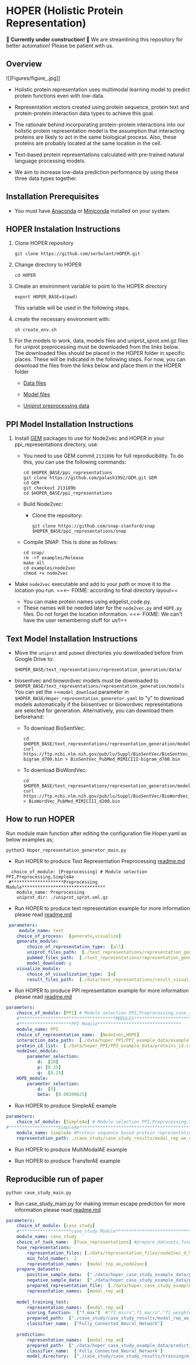 # HOPER (Holistic Protein Representation)

**🚧️ Currently under construction! 🚧️**
We are streamlining this repository for better automation! Please be patient with us.

## Overview

![[Figures/figure_.jpg]]

- Holistic protein representation uses  multimodal learning model to predict protein functions even with low-data.

- Representation vectors created using protein sequence, protein text and protein-protein interaction data types to achieve this goal.

- The rationale behind  incorporating protein-protein interactions into our holistic protein representation model is the assumption that interacting proteins are likely to act in the same biological process. Also, these proteins are probably located at the same location in the cell.

- Text-based protein representations calculated with pre-trained natural language processing models.

- We aim to increase low-data prediction performance by using these three data types together.

## Installation Prerequisites

- You must have [Anaconda](https://www.anaconda.com/download) or [Miniconda](https://docs.conda.io/projects/miniconda/en/latest/miniconda-other-installer-links.html) installed on your system.

## HOPER Instalation Instructions

1. Clone HOPER repository

    ```shell
    git clone https://github.com/serbulent/HOPER.git
    ```

1. Change directory to HOPER

    ```shell
    cd HOPER
    ```

1. Create an environment variable to point to the HOPER directory

    ```shell
    export HOPER_BASE=$(pwd) 
    ```

   This variable will be used in the following steps.

1. create the necessary environment with:

      ```shell
      sh create_env.sh
      ```

1. For the models to work, data, models files and uniprot_sprot.xml.gz files for uniprot preprocessing must be downloaded from the links below. The downloaded files should be placed in the HOPER folder in specific places. These will be indicated in the following steps. For now, you can download the files from the links below and place them in the HOPER folder

    - [Data files](https://drive.google.com/drive/folders/1tZ6Q60tQVaabEqUoBIu3CBiDa92Od3Nn?usp=drive_link)
  
    - [Model files](https://drive.google.com/drive/folders/1s5L2tlLjBurVGfE7GfXLhdjFYnQEEXqs?usp=drive_link)
  
    - [Uniprot preprocessing data](https://drive.google.com/file/d/1fOu7cWX9f-B-Ro41VvLGgG8eyGhV8IwD/view?usp=drive_link)

## PPI Model Installation Instructions

1. Install [GEM](https://github.com/palash1992/GEM) packages to use for Node2vec and HOPER in your ppi_representations directory, use:

   - You need to use GEM commit `213189b` for full reproducibility. To do this, you can use the following commands:
  
        ```shell
        cd $HOPER_BASE/ppi_representations
        git clone https://github.com/palash1992/GEM.git GEM 
        cd GEM   
        git checkout 213189b
        cd $HOPER_BASE/ppi_representations
        ```

   - Build Node2vec:
     - Clone the repository:

        ```shell
        git clone https://github.com/snap-stanford/snap $HOPER_BASE/ppi_representations/snap
        ```

   - Compile SNAP. This is done as follows:
  
        ```shell
        cd snap/
        rm -rf examples/Release
        make all
        cd examples/node2vec
        chmod +x node2vec
        ```

- Make `node2vec` executable and add to your *path* or move it to the location you run. ==<-- FIXME: according to final directory layout==

  - You can make protein names using edgelist_code.py.
  - These names will be needed later for the `node2vec.py` and `HOPE.py` files. Do not forget the location information. ==<- FIXME: We can't have the user remembering stuff for us!!==

## Text Model Installation Instructions

- Move the `uniprot` and `pubmed` directories you downloaded before from Google Drive to:

    ```shell
    $HOPER_BASE/text_representations/representation_generation/data/
    ```

- biosentvec and biowordvec models must be downloaded to `$HOPER_BASE/text_representations/representation_generation/models` You can set the ==`model_download` parameter in `$HOPER_BASE/Hoper_representation_generetor.yaml` to "y" to download models automatically if the biosentvec or biowordvec representations are selected for generation. Alternatively, you can download them beforehand:

  - To download BioSentVec:

    ```shell
    cd $HOPER_BASE/text_representations/representation_generation/models
    curl https://ftp.ncbi.nlm.nih.gov/pub/lu/Suppl/BioSentVec/BioSentVec_PubMed_MIMICIII-bigram_d700.bin > BioSentVec_PubMed_MIMICIII-bigram_d700.bin
    ```

  - To download BioWordVec:

    ```shell
    cd $HOPER_BASE/text_representations/representation_generation/models
    curl https://ftp.ncbi.nlm.nih.gov/pub/lu/Suppl/BioSentVec/BioWordVec_PubMed_MIMICIII_d200.bin > BioWordVec_PubMed_MIMICIII_d200.bin
    ```

## How to run HOPER

Run module main function after editing  the configuration file Hoper.yaml as below examples as;

```shell
python3 Hoper_representation_generetor_main.py 
```

- Run HOPER to produce Text Representation Preprocessing [readme.md](https://github.com/serbulent/HOPER/tree/main/text_representations/preprocess)
  
```text
  choice_of_module: [Preprocessing] # Module selection PPI,Preprocessing,SimpleAe
 #********************Preprocessing Module********************************
    module_name: Preprocessing
    uniprot_dir: ./uniprot_sprot.xml.gz 
```

- Run HOPER to produce text representation example for more information please read
[readme.md](https://github.com/serbulent/HOPER/blob/main/text_representations/representation_generation/README.md)

```yaml
 parameters:
     module_name: text
    choice_of_process:  [generate,visualize]
    generate_module:
        choice_of_representation_type:  [all]
        uniprot_files_path:  [./text_representations/representation_generation/data/uniprot/]
        pubmed_files_path:  [./text_representations/representation_generation/data/pubmed/]
        model_download: y
    visualize_module:
        choice_of_visualization_type:  [a]
        result_files_path:  [./data/text_representations/result_visualization/result_files/results/]
```

- Run HOPER to produce PPI representation example for more information please read
[readme.md](https://github.com/serbulent/HOPER/blob/main/ppi_representations/readme.md)

```yaml
parameters:
    choice_of_module: [PPI] # Module selection PPI,Preprocessing,case_study
    #*************************************MODULES********************************************************************
    #********************PPI Module********************************
    module_name: PPI
    choice_of_representation_name:  [Node2vec,HOPE]
    interaction_data_path:  [./data/hoper_PPI/PPI_example_data/example.edgelist]
    protein_id_list:  [./data/hoper_PPI/PPI_example_data/proteins_id.csv]
    node2vec_module:
        parameter_selection:
            d:  [10]  
            p: [0.25]
            q:  [0.25]
    HOPE_module:
        parameter_selection:
            d:  [5]
            beta:  [0.00390625]
```

- Run HOPER to produce SimpleAE example
  
```yaml
parameters:
    choice_of_module: [SimpleAe] # Module selection PPI,Preprocessing,SimpleAe
#*******************SimpleAe*********************************************
    module_name: SimpleAe #Protein sequence based protein representation 
    representation_path: ./case_study/case_study_results/modal_rep_ae_node2vec_binary_fused_representations_dataframe_multi_col.csv
```

- Run HOPER to produce MultiModalAE example

- Run HOPER to produce TransferAE example

## Reproducible run of paper

```shell
python case_study_main.py
```

- Run case_study_main.py for making immun escape prediction for more information please read
[readme.md](https://github.com/serbulent/HOPER/blob/main/case_study/readme.md)

```yaml
parameters:
    choice_of_module: [case_study] 
    #********************case_study Module********************************
    module_name: case_study
    choice_of_task_name:  [fuse_representations] #prepare_datasets,fuse_representations,model_training_test,prediction
    fuse_representations:
        representation_files: [./data/representation_files/node2vec_d_50_p_0.5_q_0.25_multi_col.csv,./data/hoper_case_study_example_data/representation_files/multi_modal_rep_ae_multi_col_256.csv]
        min_fold_number:  2
        representation_names:  [modal_rep_ae,node2vec]        
    prepare_datasets:  
        positive_sample_data:  ["./data/hoper_case_study_example_data/prepare_datasets/positive.csv"]
        negative_sample_data:  ["./data/hoper_case_study_example_data/prepare_datasets/neg_data.csv"]
        prepared_representation_file:  [./data/hoper_case_study_example_data/representation_files/node2vec_d_50_p_0.5_q_0.25_multi_col.csv] 
        representation_names:  [modal_rep_ae] 
    
    model_training_test:
        representation_names:  [modal_rep_ae]
        scoring_function:  ["f_max"]  #"f1_micro",f1_macro","f1_weighted"
        prepared_path:  ["./case_study/case_study_results/modal_rep_ae_node2vec_binary_data.pickle"]
        classifier_name:  ["Fully_Connected_Neural_Network"] 
   
    prediction:
        representation_names:  [modal_rep_ae]
        prepared_path:  ["./data/hoper_case_study_example_data/prediction_example_data/rep_dif_ae.csv"]
        classifier_name:  ['Fully_Connected_Neural_Network']         
        model_directory:  ["./case_study/case_study_results/training/m_o_d_a_l___r_e_p___a_e___n_o_d_e_2_v_e_c_Fully_Connected_Neural_Network_binary_classifier.pt"] 
```
